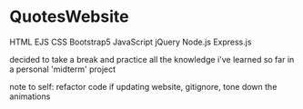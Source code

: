 # QuotesWebsite
HTML EJS
CSS Bootstrap5
JavaScript jQuery
Node.js Express.js

decided to take a break and practice all the knowledge i've learned so far in a personal 'midterm' project

note to self: refactor code if updating website,  gitignore, tone down the animations
